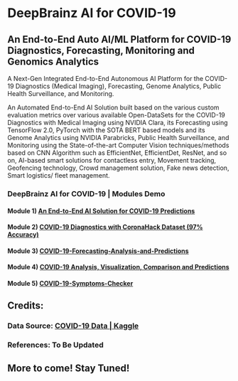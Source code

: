 # DeepBrainz AI for COVID-19
## An End-to-End Auto AI/ML Platform for COVID-19 Diagnostics, Forecasting, Monitoring and Genomics Analytics

A Next-Gen Integrated End-to-End Autonomous AI Platform for the COVID-19 Diagnostics (Medical Imaging), Forecasting, Genome Analytics, Public Health Surveillance, and Monitoring.

An Automated End-to-End AI Solution built based on the various custom evaluation metrics over various available Open-DataSets for the COVID-19 Diagnostics with Medical Imaging using NVIDIA Clara, its Forecasting using TensorFlow 2.0, PyTorch with the SOTA BERT based models and its Genome Analytics using NVIDIA Parabricks, Public Health Surveillance, and Monitoring using the State-of-the-art Computer Vision techniques/methods based on CNN Algorithm such as EfficientNet, EfficientDet, ResNet, and so on, AI-based smart solutions for contactless entry, Movement tracking, Geofencing technology, Crowd management solution, Fake news detection, Smart logistics/ fleet management.

### DeepBrainz AI for COVID-19 | Modules Demo

#### Module 1) [An End-to-End AI Solution for COVID-19 Predictions](https://github.com/Deep-Brainz/COVID-19/blob/master/an-end-to-end-ai-solution-for-covid-19.ipynb)
#### Module 2) [COVID-19 Diagnostics with CoronaHack Dataset (97% Accuracy)](https://github.com/Deep-Brainz/COVID-19/blob/master/covid-19-diagnostics-with-coronahack-dataset.ipynb)
#### Module 3) [COVID-19-Forecasting-Analysis-and-Predictions](https://nbviewer.jupyter.org/github/Deep-Brainz/COVID-19/blob/c4d02821f1de47b2ffefaae429203ede41fe16b0/covid-19-forecasting-analysis-and-predictions.ipynb)
#### Module 4) [COVID-19 Analysis, Visualization, Comparison and Predictions](http://nbviewer.ipython.org/github/Deep-Brainz/COVID-19/blob/c4d02821f1de47b2ffefaae429203ede41fe16b0/covid-19-analysis-viz-prediction.ipynb)
#### Module 5) [COVID-19-Symptoms-Checker](https://github.com/Deep-Brainz/COVID-19/blob/master/covid-19-symptoms-checker.ipynb)


## Credits:
### Data Source: [COVID-19 Data | Kaggle](https://www.kaggle.com/covid19)
### References: To Be Updated


## More to come! Stay Tuned!
